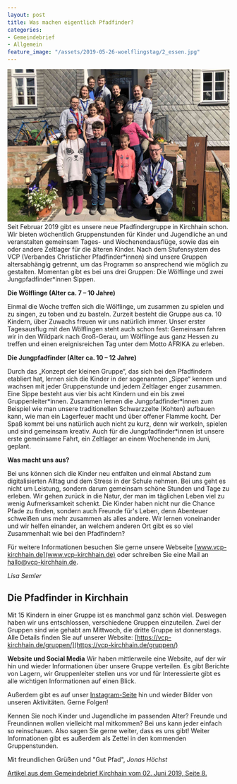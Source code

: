```yaml
---
layout: post
title: Was machen eigentlich Pfadfinder?
categories:
- Gemeindebrief
- Allgemein
feature_image: "/assets/2019-05-26-woelflingstag/2_essen.jpg"
---
```


![Gruppenbild von unserer ersten Übernachtung](/assets/2019-03-30-uebernachtung.jpg#twothird#right)Seit Februar 2019 gibt es unsere neue Pfadfindergruppe in Kirchhain schon. Wir bieten wöchentlich Gruppenstunden für Kinder und Jugendliche an und veranstalten gemeinsam Tages- und Wochenendausflüge, sowie das ein oder andere Zeltlager für die älteren Kinder. Nach dem Stufensystem des VCP (Verbandes Christlicher Pfadfinder\*innen) sind unsere Gruppen altersabhängig getrennt, um das Programm so ansprechend wie möglich zu gestalten. Momentan gibt es bei uns drei Gruppen: Die Wölflinge und zwei Jungpfadfinder*innen Sippen.

**Die Wölflinge (Alter ca. 7 – 10 Jahre)**

Einmal die Woche treffen sich die Wölflinge, um zusammen zu spielen und zu singen, zu toben und zu basteln. Zurzeit besteht die Gruppe aus ca. 10 Kindern, über Zuwachs freuen wir uns natürlich immer. Unser erster Tagesausflug mit den Wölflingen steht auch schon fest: Gemeinsam fahren wir in den Wildpark nach Groß-Gerau, um Wölflinge aus ganz Hessen zu treffen und einen ereignisreichen Tag unter dem Motto AFRIKA zu erleben.

**Die Jungpfadfinder (Alter ca. 10 – 12 Jahre)**

Durch das „Konzept der kleinen Gruppe“, das sich bei den Pfadfindern etabliert hat, lernen sich die Kinder in der sogenannten „Sippe“ kennen und wachsen mit jeder Gruppenstunde und jedem Zeltlager enger zusammen. Eine Sippe besteht aus vier bis acht Kindern und ein bis zwei Gruppenleiter\*innen. Zusammen lernen die Jungpfadfinder\*innen zum Beispiel wie man unsere traditionellen Schwarzzelte (Kohten) aufbauen kann, wie man ein Lagerfeuer macht und über offener Flamme kocht. Der Spaß kommt bei uns natürlich auch nicht zu kurz, denn wir werkeln, spielen und sind gemeinsam kreativ. Auch für die Jungpfadfinder*innen ist unsere erste gemeinsame Fahrt, ein Zeltlager an einem Wochenende im Juni, geplant.

**Was macht uns aus?**

Bei uns können sich die Kinder neu entfalten und einmal Abstand zum digitalisierten Alltag und dem Stress in der Schule nehmen. Bei uns geht es nicht um Leistung, sondern darum gemeinsam schöne Stunden und Tage zu erleben. Wir gehen zurück in die Natur, der man im täglichen Leben viel zu wenig Aufmerksamkeit schenkt. Die Kinder haben nicht nur die Chance Pfade zu finden, sondern auch Freunde für's Leben, denn Abenteuer schweißen uns mehr zusammen als alles andere. Wir lernen voneinander und wir helfen einander, an welchem anderen Ort gibt es so viel Zusammenhalt wie bei den Pfadfindern?

Für weitere Informationen besuchen Sie gerne unsere Webseite [www.vcp-kirchhain.de](www.vcp-kirchhain.de) oder schreiben Sie eine Mail an [hallo@vcp-kirchhain.de](mailto:hallo@vcp-kirchhain.de).

*Lisa Semler*

## Die Pfadfinder in Kirchhain
Mit 15 Kindern in einer Gruppe ist es manchmal ganz schön viel. Deswegen haben wir uns entschlossen, verschiedene Gruppen einzuteilen. Zwei der Gruppen sind wie gehabt am Mittwoch, die dritte Gruppe ist donnerstags. Alle Details finden Sie auf unserer Website: [https://vcp-kirchhain.de/gruppen/](https://vcp-kirchhain.de/gruppen/)

**Website und Social Media**
Wir haben mittlerweile eine Website, auf der wir hin und wieder Informationen über unsere Gruppe verteilen. Es gibt Berichte von Lagern, wir Gruppenleiter stellen uns vor und für Interessierte gibt es alle wichtigen Informationen auf einen Blick.

Außerdem gibt es auf unser [Instagram-Seite](https://www.instagram.com/vcp_kirchhain/) hin und wieder Bilder von unseren Aktivitäten. Gerne Folgen!

Kennen Sie noch Kinder und Jugendliche im passenden Alter? Freunde und Freundinnen wollen vielleicht mal mitkommen? Bei uns kann jeder einfach so reinschauen. Also sagen Sie gerne weiter, dass es uns gibt! Weiter Informationen gibt es außerdem als Zettel in den kommenden Gruppenstunden.

Mit freundlichen Grüßen und "Gut Pfad",
*Jonas Höchst*


[Artikel aus dem Gemeindebrief Kirchhain vom 02. Juni 2019, Seite 8.](/assets/references/2019-06-02-gemeindebrief-kirchhain.pdf)